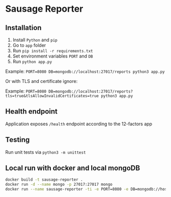 # Sausage Reporter

## Installation

1. Install `Python` and `pip`
2. Go to `app` folder
3. Run `pip install -r requirements.txt`
4. Set environment variables `PORT` and `DB`
5. Run `python app.py`

Example: `PORT=8080 DB=mongodb://localhost:27017/reports python3 app.py`

Or with TLS and certificate ignore:

Example: `PORT=8080 DB=mongodb://localhost:27017/reports?tls=true&tlsAllowInvalidCertificates=true python3 app.py`

## Health endpoint

Application exposes `/health` endpoint according to the 12-factors app

## Testing

Run unit tests via `python3 -m unittest`

## Local run with docker and local mongoDB

```bash
docker build -t sausage-reporter .
docker run -d --name mongo -p 27017:27017 mongo
docker run --name sausage-reporter -ti -e PORT=8080 -e DB=mongodb://host.docker.internal:27017/reports -p 8080:8080 sausage-reporter
```
